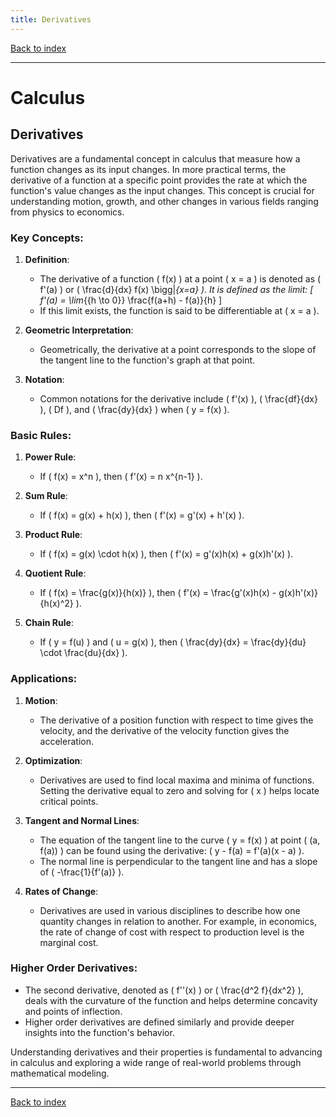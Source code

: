 ```yaml
---
title: Derivatives
---
```


[Back to index](index.html)

---
# Calculus
## Derivatives

Derivatives are a fundamental concept in calculus that measure how a function changes as its input changes. In more practical terms, the derivative of a function at a specific point provides the rate at which the function's value changes as the input changes. This concept is crucial for understanding motion, growth, and other changes in various fields ranging from physics to economics.

### Key Concepts:

1. **Definition**:
   - The derivative of a function \( f(x) \) at a point \( x = a \) is denoted as \( f'(a) \) or \( \frac{d}{dx} f(x) \bigg|_{x=a} \). It is defined as the limit:
     \[
     f'(a) = \lim_{{h \to 0}} \frac{f(a+h) - f(a)}{h}
     \]
   - If this limit exists, the function is said to be differentiable at \( x = a \).

2. **Geometric Interpretation**:
   - Geometrically, the derivative at a point corresponds to the slope of the tangent line to the function's graph at that point.

3. **Notation**:
   - Common notations for the derivative include \( f'(x) \), \( \frac{df}{dx} \), \( Df \), and \( \frac{dy}{dx} \) when \( y = f(x) \).

### Basic Rules:

1. **Power Rule**:
   - If \( f(x) = x^n \), then \( f'(x) = n x^{n-1} \).

2. **Sum Rule**:
   - If \( f(x) = g(x) + h(x) \), then \( f'(x) = g'(x) + h'(x) \).

3. **Product Rule**:
   - If \( f(x) = g(x) \cdot h(x) \), then \( f'(x) = g'(x)h(x) + g(x)h'(x) \).

4. **Quotient Rule**:
   - If \( f(x) = \frac{g(x)}{h(x)} \), then \( f'(x) = \frac{g'(x)h(x) - g(x)h'(x)}{h(x)^2} \).

5. **Chain Rule**:
   - If \( y = f(u) \) and \( u = g(x) \), then \( \frac{dy}{dx} = \frac{dy}{du} \cdot \frac{du}{dx} \).

### Applications:

1. **Motion**:
   - The derivative of a position function with respect to time gives the velocity, and the derivative of the velocity function gives the acceleration.

2. **Optimization**:
   - Derivatives are used to find local maxima and minima of functions. Setting the derivative equal to zero and solving for \( x \) helps locate critical points.

3. **Tangent and Normal Lines**:
   - The equation of the tangent line to the curve \( y = f(x) \) at point \( (a, f(a)) \) can be found using the derivative: \( y - f(a) = f'(a)(x - a) \).
   - The normal line is perpendicular to the tangent line and has a slope of \( -\frac{1}{f'(a)} \).

4. **Rates of Change**:
   - Derivatives are used in various disciplines to describe how one quantity changes in relation to another. For example, in economics, the rate of change of cost with respect to production level is the marginal cost.

### Higher Order Derivatives:
   - The second derivative, denoted as \( f''(x) \) or \( \frac{d^2 f}{dx^2} \), deals with the curvature of the function and helps determine concavity and points of inflection.
   - Higher order derivatives are defined similarly and provide deeper insights into the function's behavior.

Understanding derivatives and their properties is fundamental to advancing in calculus and exploring a wide range of real-world problems through mathematical modeling.

---
[Back to index](index.html)
